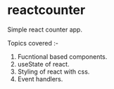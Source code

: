 # reactcounter
Simple react counter app.

Topics covered :- 

1. Fucntional based components.
2. useState of react.
3. Styling of react with css.
4. Event handlers.
